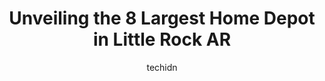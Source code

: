---
layout: ampstory
image: https://i0.wp.com/www.depkes.org/wp-content/uploads/2023/06/home-depot-0-in-little-rock-ar-1685967394.jpeg?resize=640,853
author: techidn
featured: false
description: Discover the impressive array of Home Depot options in Little Rock AR, where you can find 8 of the largest Home Depot establishments in the area. From renowned classics to hidden gems, Littl
title: Unveiling the 8 Largest Home Depot in Little Rock AR
cover:
   title: Unveiling the 8 Largest Home Depot in Little Rock AR
   subtitle: Rickpate
   background: https://www.depkes.org/wp-content/uploads/2023/06/home-depot-0-in-little-rock-ar-1685967394.jpeg

pages: 
 - layout: thirds
   top: <h1>#1 The Home Depot</h1>
   bottom: "<p>Every time I come here the customer service is just amazing. They always take time to help you and make sure you are getting what you need. They are so friendly as well a</p>"
   background: https://www.depkes.org/wp-content/uploads/2023/06/home-depot-1-in-little-rock-ar-1685967394.jpeg
   backgroundblur: true
 - layout: thirds
   top: <h1>#2 The Home Depot</h1>
   bottom: "<p>17060 I-30, Benton, AR 72019, United States</p>"
   background: https://www.depkes.org/wp-content/uploads/2023/06/home-depot-2-in-little-rock-ar-1685967395.jpeg
   cta:
      link: https://www.depkes.org/blog/unveiling-the-8-largest-home-depot-in-little-rock-ar/
      text: Unveiling the 8 Largest Home Depot in Little Rock AR
 - layout: thirds
   top: <h1>#3 The Home Depot</h1>
   bottom: "<p>11 Mabelvale Plaza Dr, Little Rock, AR 72209, United States</p>"
   background: https://www.depkes.org/wp-content/uploads/2023/06/home-depot-3-in-little-rock-ar-1685967395.jpeg
   cta:
      link: https://www.depkes.org/blog/unveiling-the-8-largest-home-depot-in-little-rock-ar/
      text: Unveiling the 8 Largest Home Depot in Little Rock AR
 - layout: thirds
   top: <h1>#4 Tool & Truck Rental Center at The Home Depot</h1>
   bottom: "<p>12610 Chenal Pkwy, Little Rock, AR 72211, United States</p>"
   background: https://images.unsplash.com/photo-1509114397022-ed747cca3f65?ixlib=rb-4.0.3&ixid=MnwxMjA3fDB8MHxwaG90by1wYWdlfHx8fGVufDB8fHx8&auto=format&fit=crop&w=640&h=853&q=80
   cta:
      link: https://www.depkes.org/blog/unveiling-the-8-largest-home-depot-in-little-rock-ar/
      text: Unveiling the 8 Largest Home Depot in Little Rock AR
 - layout: thirds
   top: <h1>#5 Tool Rental Center at The Home Depot</h1>
   bottom: "<p>11 Mabelvale Plaza Lane, Little Rock, AR 72209, United States</p>"
   background: https://images.unsplash.com/photo-1541356665065-22676f35dd40?ixlib=rb-4.0.3&ixid=MnwxMjA3fDB8MHxwaG90by1wYWdlfHx8fGVufDB8fHx8&auto=format&fit=crop&w=640&h=853&q=80
   cta:
      link: https://www.depkes.org/blog/unveiling-the-8-largest-home-depot-in-little-rock-ar/
      text: Unveiling the 8 Largest Home Depot in Little Rock AR
 - layout: thirds
   top: <h1>#6 Home Services at The Home Depot</h1>
   bottom: "<p>11 Mabelvale Plaza Lane, Little Rock, AR 72209, United States</p>"
   background: https://images.unsplash.com/photo-1632260260864-caf7fde5ec36?ixlib=rb-4.0.3&ixid=MnwxMjA3fDB8MHxwaG90by1wYWdlfHx8fGVufDB8fHx8&auto=format&fit=crop&w=640&h=853&q=80
   cta:
      link: https://www.depkes.org/blog/unveiling-the-8-largest-home-depot-in-little-rock-ar/
      text: Unveiling the 8 Largest Home Depot in Little Rock AR
 - layout: thirds
   top: <h1>#7 Pro Desk at The Home Depot</h1>
   bottom: "<p>4325 E McCain Blvd, North Little Rock, AR 72117, United States</p>"
   background: https://plus.unsplash.com/premium_photo-1664640458616-3c74f8cb4589?ixlib=rb-4.0.3&ixid=MnwxMjA3fDB8MHxwaG90by1wYWdlfHx8fGVufDB8fHx8&auto=format&fit=crop&w=640&h=853&q=80
   cta:
      link: https://www.depkes.org/blog/unveiling-the-8-largest-home-depot-in-little-rock-ar/
      text: Unveiling the 8 Largest Home Depot in Little Rock AR
 - layout: thirds
   middle: Continue reading...
   background: https://images.unsplash.com/photo-1597773150796-e5c14ebecbf5?ixlib=rb-4.0.3&ixid=MnwxMjA3fDB8MHxwaG90by1wYWdlfHx8fGVufDB8fHx8&auto=format&fit=crop&w=640&h=853&q=80
   cta:
      link: https://www.depkes.org/blog/unveiling-the-8-largest-home-depot-in-little-rock-ar/
      text: Unveiling the 8 Largest Home Depot in Little Rock AR
      
---